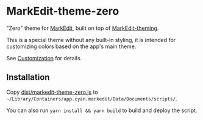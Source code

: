 # MarkEdit-theme-zero

"Zero" theme for [MarkEdit](https://github.com/MarkEdit-app/MarkEdit), built on top of [MarkEdit-theming](https://github.com/MarkEdit-app/MarkEdit-theming).

This is a special theme without any built-in styling, it is intended for customizing colors based on the app's main theme.

See [Customization](https://github.com/MarkEdit-app/MarkEdit-theming/wiki#customization) for details.

## Installation

Copy [dist/markedit-theme-zero.js](dist/markedit-theme-zero.js) to `~/Library/Containers/app.cyan.markedit/Data/Documents/scripts/`.

You can also run `yarn install && yarn build` to build and deploy the script.
